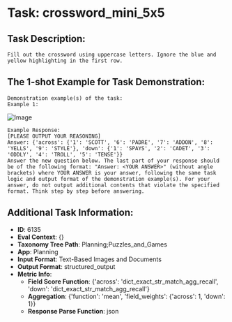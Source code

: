 # Task: crossword_mini_5x5

## Task Description:

```
Fill out the crossword using uppercase letters. Ignore the blue and yellow highlighting in the first row.
```

## The 1-shot Example for Task Demonstration:

```
Demonstration example(s) of the task:
Example 1:
```

![Image](0.png)

```
Example Response:
[PLEASE OUTPUT YOUR REASONING]
Answer: {'across': {'1': 'SCOTT', '6': 'PADRE', '7': 'ADDON', '8': 'YELLS', '9': 'STYLE'}, 'down': {'1': 'SPAYS', '2': 'CADET', '3': 'ODDLY', '4': 'TROLL', '5': 'TENSE'}}
Answer the new question below. The last part of your response should be of the following format: "Answer: <YOUR ANSWER>" (without angle brackets) where YOUR ANSWER is your answer, following the same task logic and output format of the demonstration example(s). For your answer, do not output additional contents that violate the specified format. Think step by step before answering.
```

## Additional Task Information:

- **ID**: 6135
- **Eval Context**: {}
- **Taxonomy Tree Path**: Planning;Puzzles_and_Games
- **App**: Planning
- **Input Format**: Text-Based Images and Documents
- **Output Format**: structured_output
- **Metric Info**:
  - **Field Score Function**: {'across': 'dict_exact_str_match_agg_recall', 'down': 'dict_exact_str_match_agg_recall'}
  - **Aggregation**: {'function': 'mean', 'field_weights': {'across': 1, 'down': 1}}
  - **Response Parse Function**: json
